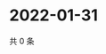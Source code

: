 # 2022-01-31

共 0 条

<!-- BEGIN WEIBO -->
<!-- 最后更新时间 Mon Jan 31 2022 20:21:44 GMT+0800 (China Standard Time) -->

<!-- END WEIBO -->
